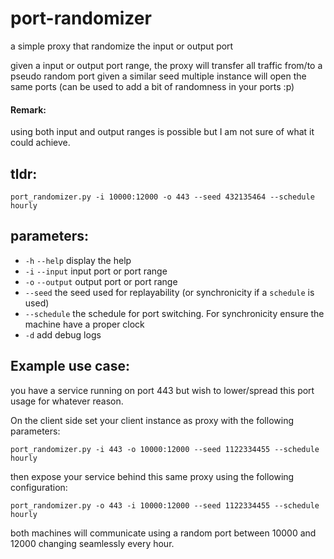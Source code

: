 # port-randomizer
a simple proxy that randomize the input or output port

given a input or output port range, the proxy will transfer all traffic from/to a pseudo random port
given a similar seed multiple instance will open the same ports (can be used to add a bit of randomness in your ports :p)

#### Remark:
using both input and output ranges is possible but I am not sure of what it could achieve.


## tldr:
```
port_randomizer.py -i 10000:12000 -o 443 --seed 432135464 --schedule hourly
```

## parameters:
* `-h` `--help` display the help
* `-i` `--input` input port or port range
* `-o` `--output` output port or port range
* `--seed` the seed used for replayability (or synchronicity if a `schedule` is used)
* `--schedule` the schedule for port switching. For synchronicity ensure the machine have a proper clock
* `-d` add debug logs

## Example use case:

you have a service running on port 443 but wish to lower/spread this port usage for whatever reason.  

On the client side set your client instance as proxy with the following parameters:
```
port_randomizer.py -i 443 -o 10000:12000 --seed 1122334455 --schedule hourly
```

then expose your service behind this same proxy using the following configuration:
```
port_randomizer.py -o 443 -i 10000:12000 --seed 1122334455 --schedule hourly
```

both machines will communicate using a random port between 10000 and 12000 changing seamlessly every hour.
